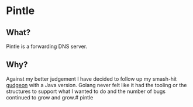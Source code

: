 # Pintle

## What?
Pintle is a forwarding DNS server.

## Why?
Against my better judgement I have decided to follow up my smash-hit 
[gudgeon](https://github.com/chrisruffalo/gudgeon) with a Java version. 
Golang never felt like it had the tooling or the structures to support
what I wanted to do and the number of bugs continued to grow and grow.# pintle

